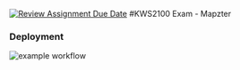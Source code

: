 [![Review Assignment Due Date](https://classroom.github.com/assets/deadline-readme-button-24ddc0f5d75046c5622901739e7c5dd533143b0c8e959d652212380cedb1ea36.svg)](https://classroom.github.com/a/y-IGFidy)
#KWS2100 Exam - Mapzter

### Deployment
![example workflow](https://github.com/kristiania-kws2100-2024/kws2100-exam-williamcaamot/actions/workflows/publish.yml/badge.svg)